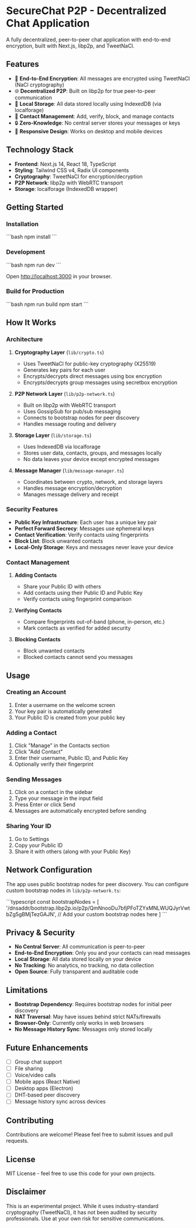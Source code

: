 # SecureChat P2P - Decentralized Chat Application

A fully decentralized, peer-to-peer chat application with end-to-end encryption, built with Next.js, libp2p, and TweetNaCl.

## Features

- 🔐 **End-to-End Encryption**: All messages are encrypted using TweetNaCl (NaCl cryptography)
- 🌐 **Decentralized P2P**: Built on libp2p for true peer-to-peer communication
- 💾 **Local Storage**: All data stored locally using IndexedDB (via localforage)
- 👥 **Contact Management**: Add, verify, block, and manage contacts
- 🔒 **Zero-Knowledge**: No central server stores your messages or keys
- 📱 **Responsive Design**: Works on desktop and mobile devices

## Technology Stack

- **Frontend**: Next.js 14, React 18, TypeScript
- **Styling**: Tailwind CSS v4, Radix UI components
- **Cryptography**: TweetNaCl for encryption/decryption
- **P2P Network**: libp2p with WebRTC transport
- **Storage**: localforage (IndexedDB wrapper)

## Getting Started

### Installation

\`\`\`bash
npm install
\`\`\`

### Development

\`\`\`bash
npm run dev
\`\`\`

Open [http://localhost:3000](http://localhost:3000) in your browser.

### Build for Production

\`\`\`bash
npm run build
npm start
\`\`\`

## How It Works

### Architecture

1. **Cryptography Layer** (`lib/crypto.ts`)
   - Uses TweetNaCl for public-key cryptography (X25519)
   - Generates key pairs for each user
   - Encrypts/decrypts direct messages using box encryption
   - Encrypts/decrypts group messages using secretbox encryption

2. **P2P Network Layer** (`lib/p2p-network.ts`)
   - Built on libp2p with WebRTC transport
   - Uses GossipSub for pub/sub messaging
   - Connects to bootstrap nodes for peer discovery
   - Handles message routing and delivery

3. **Storage Layer** (`lib/storage.ts`)
   - Uses IndexedDB via localforage
   - Stores user data, contacts, groups, and messages locally
   - No data leaves your device except encrypted messages

4. **Message Manager** (`lib/message-manager.ts`)
   - Coordinates between crypto, network, and storage layers
   - Handles message encryption/decryption
   - Manages message delivery and receipt

### Security Features

- **Public Key Infrastructure**: Each user has a unique key pair
- **Perfect Forward Secrecy**: Messages use ephemeral keys
- **Contact Verification**: Verify contacts using fingerprints
- **Block List**: Block unwanted contacts
- **Local-Only Storage**: Keys and messages never leave your device

### Contact Management

1. **Adding Contacts**
   - Share your Public ID with others
   - Add contacts using their Public ID and Public Key
   - Verify contacts using fingerprint comparison

2. **Verifying Contacts**
   - Compare fingerprints out-of-band (phone, in-person, etc.)
   - Mark contacts as verified for added security

3. **Blocking Contacts**
   - Block unwanted contacts
   - Blocked contacts cannot send you messages

## Usage

### Creating an Account

1. Enter a username on the welcome screen
2. Your key pair is automatically generated
3. Your Public ID is created from your public key

### Adding a Contact

1. Click "Manage" in the Contacts section
2. Click "Add Contact"
3. Enter their username, Public ID, and Public Key
4. Optionally verify their fingerprint

### Sending Messages

1. Click on a contact in the sidebar
2. Type your message in the input field
3. Press Enter or click Send
4. Messages are automatically encrypted before sending

### Sharing Your ID

1. Go to Settings
2. Copy your Public ID
3. Share it with others (along with your Public Key)

## Network Configuration

The app uses public bootstrap nodes for peer discovery. You can configure custom bootstrap nodes in `lib/p2p-network.ts`:

\`\`\`typescript
const bootstrapNodes = [
  '/dnsaddr/bootstrap.libp2p.io/p2p/QmNnooDu7bfjPFoTZYxMNLWUQJyrVwtbZg5gBMjTezGAJN',
  // Add your custom bootstrap nodes here
]
\`\`\`

## Privacy & Security

- **No Central Server**: All communication is peer-to-peer
- **End-to-End Encryption**: Only you and your contacts can read messages
- **Local Storage**: All data stored locally on your device
- **No Tracking**: No analytics, no tracking, no data collection
- **Open Source**: Fully transparent and auditable code

## Limitations

- **Bootstrap Dependency**: Requires bootstrap nodes for initial peer discovery
- **NAT Traversal**: May have issues behind strict NATs/firewalls
- **Browser-Only**: Currently only works in web browsers
- **No Message History Sync**: Messages only stored locally

## Future Enhancements

- [ ] Group chat support
- [ ] File sharing
- [ ] Voice/video calls
- [ ] Mobile apps (React Native)
- [ ] Desktop apps (Electron)
- [ ] DHT-based peer discovery
- [ ] Message history sync across devices

## Contributing

Contributions are welcome! Please feel free to submit issues and pull requests.

## License

MIT License - feel free to use this code for your own projects.

## Disclaimer

This is an experimental project. While it uses industry-standard cryptography (TweetNaCl), it has not been audited by security professionals. Use at your own risk for sensitive communications.
